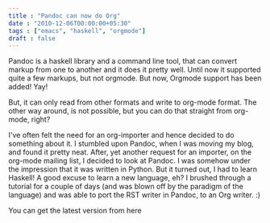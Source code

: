 ```yaml
---
title : "Pandoc can now do Org"
date : "2010-12-06T00:00:00+05:30"
tags : ["emacs", "haskell", "orgmode"]
draft : false
---
```


Pandoc is a haskell library and a command line tool, that can
convert markup from one to another and it does it pretty well.
Until now it supported quite a few markups, but not orgmode.  But
now, Orgmode support has been added! Yay!

But, it can only read from other formats and write to org-mode
format.  The other way around, is not possible, but you can do
that straight from org-mode, right?

I've often felt the need for an org-importer and hence decided to
do something about it.  I stumbled upon Pandoc, when I was moving
my blog, and found it pretty neat.  After, yet another request for
an importer, on the org-mode mailing list, I decided to look at
Pandoc.  I was somehow under the impression that it was written in
Python.  But it turned out, I had to learn Haskell!  A good excuse
to learn a new language, eh?  I brushed through a tutorial for a
couple of days (and was blown off by the paradigm of the language)
and was able to port the RST writer in Pandoc, to an Org
writer.  :)

You can get the latest version from here
